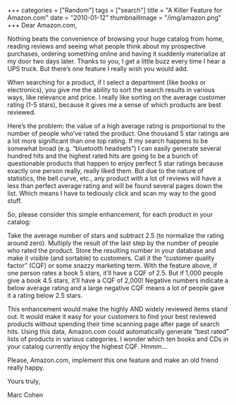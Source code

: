 +++
categories = ["Random"]
tags = ["search"]
title = "A Killer Feature for Amazon.com"
date = "2010-01-12"
thumbnailImage = "/img/amazon.png"
+++
Dear Amazon.com,

Nothing beats the convenience of browsing your huge catalog from home, reading reviews and seeing what people think about my prospective purchases, ordering something online and having it suddenly materialize at my door two days later. Thanks to you, I get a little buzz every time I hear a UPS truck. But there’s one feature I really wish you would add.
<!--more-->
When searching for a product, if I select a department (like books or electronics), you give me the ability to sort the search results in various ways, like relevance and price. I really like sorting on the average customer rating (1-5 stars), because it gives me a sense of which products are best reviewed.

Here’s the problem: the value of a high average rating is proportional to the number of people who’ve rated the product. One thousand 5 star ratings are a lot more significant than one top rating. If my search happens to be somewhat broad (e.g. “bluetooth headsets”) I can easily generate several hundred hits and the highest rated hits are going to be a bunch of questionable products that happen to enjoy perfect 5 star ratings because exactly one person really, really liked them. But due to the nature of statistics, the bell curve, etc., any product with a lot of reviews will have a less than perfect average rating and will be found several pages down the list. Which means I have to tediously click and scan my way to the good stuff.

So, please consider this simple enhancement, for each product in your catalog:

Take the average number of stars and subtract 2.5 (to normalize the rating around zero).
Multiply the result of the last step by the number of people who rated the product.
Store the resulting number in your database and make it visible (and sortable) to customers. Call it the “customer quality factor” (CQF) or some snazzy marketing term.
With the feature above, if one person rates a book 5 stars, it’ll have a CQF of 2.5. But if 1,000 people give a book 4.5 stars, it’ll have a CQF of 2,000! Negative numbers indicate a below average rating and a large negative CQF means a lot of people gave it a rating below 2.5 stars.

This enhancement would make the highly AND widely reviewed items stand out. It would make it easy for your customers to find your best reviewed products without spending their time scanning page after page of search hits. Using this data, Amazon.com could automatically generate “best rated” lists of products in various categories. I wonder which ten books and CDs in your catalog currently enjoy the highest CQF. Hmmm…

Please, Amazon.com, implement this one feature and make an old friend really happy.

Yours truly,

Marc Cohen
